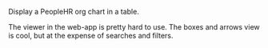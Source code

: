 Display a PeopleHR org chart in a table.

The viewer in the web-app is pretty hard to use.
The boxes and arrows view is cool, but at the expense of searches and filters.
